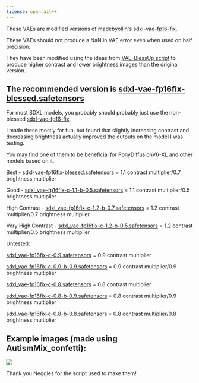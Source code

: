 ```yaml
---
license: openrail++
---
```


These VAEs are modified versions of [madebyollin](https://huggingface.co/madebyollin)'s [sdxl-vae-fp16-fix](https://huggingface.co/madebyollin/sdxl-vae-fp16-fix).

These VAEs should not produce a NaN in VAE error even when used on half precision. 

They have been modified using the ideas from [VAE-BlessUp script](https://github.com/sALTaccount/VAE-BlessUp) to produce higher contrast and lower brightness images than the original version. 

## The recommended version is [sdxl-vae-fp16fix-blessed.safetensors](https://huggingface.co/nubby/blessed-sdxl-vae-fp16-fix/blob/main/sdxl_vae-fp16fix-blessed.safetensors)

For most SDXL models, you probably should probably just use the non-blessed [sdxl-vae-fp16-fix](https://huggingface.co/madebyollin/sdxl-vae-fp16-fix).

I made these mostly for fun, but found that slightly increasing contrast and decreasing brightness actually improved the outputs on the model I was testing.

You may find one of them to be beneficial for PonyDiffusionV6-XL and other models based on it.

Best - [sdxl-vae-fp16fix-blessed.safetensors](https://huggingface.co/nubby/blessed-sdxl-vae-fp16-fix/blob/main/sdxl_vae-fp16fix-blessed.safetensors) = 1.1 contrast multiplier/0.7 brightness multiplier

Good - [sdxl_vae-fp16fix-c-1.1-b-0.5.safetensors](https://huggingface.co/nubby/blessed-sdxl-vae-fp16-fix/blob/main/sdxl_vae-fp16fix-c-1.1-b-0.5.safetensors) = 1.1 contrast multiplier/0.5 brightness multiplier

High Contrast - [sdxl_vae-fp16fix-c-1.2-b-0.7.safetensors](https://huggingface.co/nubby/blessed-sdxl-vae-fp16-fix/blob/main/sdxl_vae-fp16fix-c-1.2-b-0.7.safetensors) = 1.2 contrast multiplier/0.7 brightness multiplier

Very High Contrast - [sdxl_vae-fp16fix-c-1.2-b-0.5.safetensors](https://huggingface.co/nubby/kl-f8-anime2-blessed/blob/main/WD1-4-kl-f8-anime2-bless1-1.safetensors) = 1.2 contrast multiplier/0.5 brightness multiplier

Untested:

[sdxl_vae-fp16fix-c-0.9.safetensors](https://huggingface.co/nubby/blessed-sdxl-vae-fp16-fix/blob/main/sdxl_vae-fp16fix-c-0.9.safetensors) = 0.9 contrast multiplier

[sdxl_vae-fp16fix-c-0.9-b-0.9.safetensors](https://huggingface.co/nubby/blessed-sdxl-vae-fp16-fix/blob/main/sdxl_vae-fp16fix-c-0.9-b-0.9.safetensors) = 0.9 contrast multiplier/0.9 brightness multiplier

[sdxl_vae-fp16fix-c-0.8.safetensors](https://huggingface.co/nubby/blessed-sdxl-vae-fp16-fix/blob/main/sdxl_vae-fp16fix-c-0.8.safetensors) = 0.8 contrast multiplier

[sdxl_vae-fp16fix-c-0.8-b-0.9.safetensors](https://huggingface.co/nubby/blessed-sdxl-vae-fp16-fix/blob/main/sdxl_vae-fp16fix-c-0.8-b-0.9.safetensors) = 0.8 contrast multiplier/0.9 brightness multiplier

[sdxl_vae-fp16fix-c-0.8-b-0.8.safetensors](https://huggingface.co/nubby/blessed-sdxl-vae-fp16-fix/blob/main/sdxl_vae-fp16fix-c-0.8-b-0.8.safetensors) = 0.8 contrast multiplier/0.8 brightness multiplier

## Example images (made using AutismMix_confetti):
![](./Examples/ComfyUI_temp_ldfob_00001_.png)

Thank you Neggles for the script used to make them!